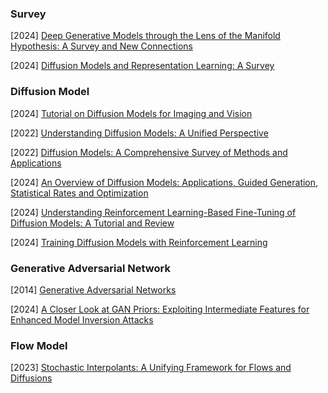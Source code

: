 ### Survey

[2024] [Deep Generative Models through the Lens of the Manifold Hypothesis: A Survey and New Connections](https://arxiv.org/abs/2404.02954)

[2024] [Diffusion Models and Representation Learning: A Survey](https://arxiv.org/abs/2407.00783)



### Diffusion Model

[2024] [Tutorial on Diffusion Models for Imaging and Vision](https://arxiv.org/abs/2403.18103)

[2022] [Understanding Diffusion Models: A Unified Perspective](https://arxiv.org/abs/2208.11970)

[2022] [Diffusion Models: A Comprehensive Survey of Methods and Applications](https://arxiv.org/abs/2209.00796)

[2024] [An Overview of Diffusion Models: Applications, Guided Generation, Statistical Rates and Optimization](https://arxiv.org/abs/2404.07771)

[2024] [Understanding Reinforcement Learning-Based Fine-Tuning of Diffusion Models: A Tutorial and Review](https://arxiv.org/abs/2407.13734)

[2024] [Training Diffusion Models with Reinforcement Learning](https://arxiv.org/abs/2305.13301)



### Generative Adversarial Network

[2014] [Generative Adversarial Networks](https://arxiv.org/abs/1406.2661)

[2024] [A Closer Look at GAN Priors: Exploiting Intermediate Features for Enhanced Model Inversion Attacks](https://arxiv.org/abs/2407.13863)



### Flow Model

[2023] [Stochastic Interpolants: A Unifying Framework for Flows and Diffusions](https://arxiv.org/abs/2303.08797)
